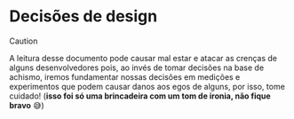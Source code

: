 # Decisões de design

> [!CAUTION]
> A leitura desse documento pode causar mal estar e atacar as crenças de alguns desenvolvedores pois, ao invés de tomar decisões na base de achismo, iremos fundamentar nossas decisões em medições e experimentos que podem causar danos aos egos de alguns, por isso, tome cuidado! (**isso foi só uma brincadeira com um tom de ironia, não fique bravo** :sweat_smile:)